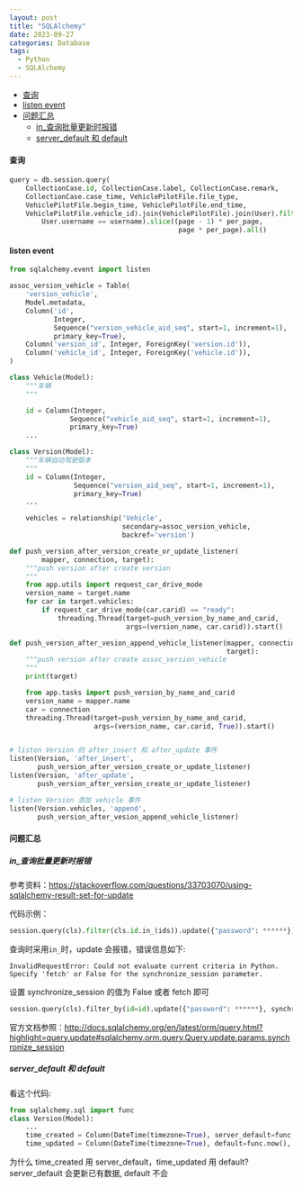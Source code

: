 ```yaml
---
layout: post
title: "SQLAlchemy"
date: 2023-09-27
categories: Database
tags:
  - Python
  - SQLAlchemy
---
```


- [查询](#查询)
- [listen event](#listen-event)
- [问题汇总](#问题汇总)
  - [in\_查询批量更新时报错](#in_查询批量更新时报错)
  - [server\_default 和 default](#server_default-和-default)



#### 查询

```python
query = db.session.query(
    CollectionCase.id, CollectionCase.label, CollectionCase.remark,
    CollectionCase.case_time, VehiclePilotFile.file_type,
    VehiclePilotFile.begin_time, VehiclePilotFile.end_time,
    VehiclePilotFile.vehicle_id).join(VehiclePilotFile).join(User).filter(
        User.username == username).slice((page - 1) * per_page,
                                          page * per_page).all()
```

#### listen event

```python
from sqlalchemy.event import listen

assoc_version_vehicle = Table(
    'version_vehicle',
    Model.metadata,
    Column('id',
           Integer,
           Sequence("version_vehicle_aid_seq", start=1, increment=1),
           primary_key=True),
    Column('version_id', Integer, ForeignKey('version.id')),
    Column('vehicle_id', Integer, ForeignKey('vehicle.id')),
)

class Vehicle(Model):
    """车辆
    """

    id = Column(Integer,
               Sequence("vehicle_aid_seq", start=1, increment=1),
               primary_key=True)
    ...

class Version(Model):
    """车辆自动驾驶版本
    """
    id = Column(Integer,
                Sequence("version_aid_seq", start=1, increment=1),
                primary_key=True)
    ...

    vehicles = relationship('Vehicle',
                            secondary=assoc_version_vehicle,
                            backref='version')

def push_version_after_version_create_or_update_listener(
        mapper, connection, target):
    """push version after create version
    """
    from app.utils import request_car_drive_mode
    version_name = target.name
    for car in target.vehicles:
        if request_car_drive_mode(car.carid) == "ready":
            threading.Thread(target=push_version_by_name_and_carid,
                             args=(version_name, car.carid)).start()

def push_version_after_vesion_append_vehicle_listener(mapper, connection,
                                                      target):
    """push version after create assoc_version_vehicle
    """
    print(target)

    from app.tasks import push_version_by_name_and_carid
    version_name = mapper.name
    car = connection
    threading.Thread(target=push_version_by_name_and_carid,
                     args=(version_name, car.carid, True)).start()


# listen Version 的 after_insert 和 after_update 事件
listen(Version, 'after_insert',
       push_version_after_version_create_or_update_listener)
listen(Version, 'after_update',
       push_version_after_version_create_or_update_listener)

# listen Version 添加 vehicle 事件
listen(Version.vehicles, 'append',
       push_version_after_vesion_append_vehicle_listener)
```


#### 问题汇总


##### in\_查询批量更新时报错

参考资料：<https://stackoverflow.com/questions/33703070/using-sqlalchemy-result-set-for-update>

代码示例：

```python
session.query(cls).filter(cls.id.in_(ids)).update({"password": ******})
```

查询时采用`in_`时，update 会报错，错误信息如下:

```shell
InvalidRequestError: Could not evaluate current criteria in Python. Specify 'fetch' or False for the synchronize_session parameter.
```

设置 synchronize_session 的值为 False 或者 fetch 即可

```python
session.query(cls).filter_by(id=id).update({"password": ******}, synchronize_session=False)
```

官方文档参照：<http://docs.sqlalchemy.org/en/latest/orm/query.html?highlight=query.update#sqlalchemy.orm.query.Query.update.params.synchronize_session>


##### server_default 和 default

看这个代码:

```python
from sqlalchemy.sql import func
class Version(Model):
    ...
    time_created = Column(DateTime(timezone=True), server_default=func.now())
    time_updated = Column(DateTime(timezone=True), default=func.now(), onupdate=func.now())
```

为什么 time_created 用 server_default，time_updated 用 default?  
server_default 会更新已有数据, default 不会
